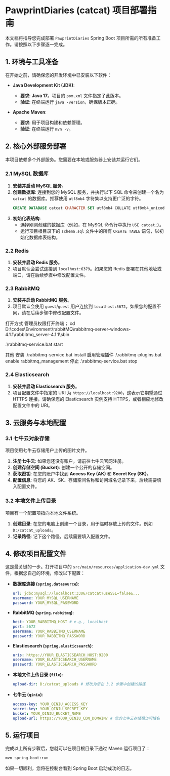 # PawprintDiaries (catcat) 项目部署指南

本文档将指导您完成部署 `PawprintDiaries` Spring Boot 项目所需的所有准备工作。请按照以下步骤逐一完成。

## 1. 环境与工具准备

在开始之前，请确保您的开发环境中已安装以下软件：

- **Java Development Kit (JDK)**:
    - **要求**: **Java 17**。项目的 `pom.xml` 文件指定了此版本。
    - **验证**: 在终端运行 `java -version`，确保版本正确。

- **Apache Maven**:
    - **要求**: 用于项目构建和依赖管理。
    - **验证**: 在终端运行 `mvn -v`。

## 2. 核心外部服务部署

本项目依赖多个外部服务。您需要在本地或服务器上安装并运行它们。

### 2.1 MySQL 数据库

1.  **安装并启动 MySQL 服务**。
2.  **创建数据库**: 连接到您的 MySQL 服务，并执行以下 SQL 命令来创建一个名为 `catcat` 的数据库。推荐使用 `utf8mb4` 字符集以支持更广泛的字符。
    ```sql
    CREATE DATABASE catcat CHARACTER SET utf8mb4 COLLATE utf8mb4_unicode_ci;
    ```
3.  **初始化表结构**:
    - 选择刚刚创建的数据库（例如，在 MySQL 命令行中执行 `USE catcat;`）。
    - 运行项目根目录下的 `schema.sql` 文件中的所有 `CREATE TABLE` 语句，以初始化数据库表结构。

### 2.2 Redis

1.  **安装并启动 Redis 服务**。
2.  项目默认会尝试连接到 `localhost:6379`。如果您的 Redis 部署在其他地址或端口，请在后续步骤中修改配置文件。

### 2.3 RabbitMQ

1.  **安装并启动 RabbitMQ 服务**。
2.  项目默认会使用 `guest`/`guest` 用户连接到 `localhost:5672`。如果您的配置不同，请在后续步骤中修改配置文件。

打开方式
管理员权限打开终端；
cd D:\codes\Environment\rabbitMQ\rabbitmq-server-windows-4.1.1\rabbitmq_server-4.1.1\sbin

.\rabbitmq-service.bat start

其他
安装
.\rabbitmq-service.bat install
启用管理插件
.\rabbitmq-plugins.bat enable rabbitmq_management
停止
.\rabbitmq-service.bat stop
### 2.4 Elasticsearch

1.  **安装并启动 Elasticsearch 服务**。
2.  项目配置文件中指定的 URI 为 `https://localhost:9200`，这表示它期望通过 HTTPS 连接。请确保您的 Elasticsearch 实例支持 HTTPS，或者相应地修改配置文件中的 URI。

## 3. 云服务与本地配置

### 3.1 七牛云对象存储

项目使用七牛云存储用户上传的图片文件。

1.  **注册七牛云**: 如果您还没有账户，请前往七牛云官网注册。
2.  **创建存储空间 (Bucket)**: 创建一个公开的存储空间。
3.  **获取密钥**: 在您的账户中找到 **Access Key (AK)** 和 **Secret Key (SK)**。
4.  **配置信息**: 将您的 AK、SK、存储空间名称和访问域名记录下来，后续需要填入配置文件。

### 3.2 本地文件上传目录

项目有一个配置项指向本地文件系统。

1.  **创建目录**: 在您的电脑上创建一个目录，用于临时存放上传的文件。例如 `D:/catcat_uploads`。
2.  **记录路径**: 记下这个路径，后续需要填入配置文件。

## 4. 修改项目配置文件

这是最关键的一步。打开项目中的 `src/main/resources/application-dev.yml` 文件，根据您自己的环境，修改以下配置：

- **数据库连接 (`spring.datasource`)**:
  ```yaml
  url: jdbc:mysql://localhost:3306/catcat?useSSL=false&...
  username: YOUR_MYSQL_USERNAME
  password: YOUR_MYSQL_PASSWORD
  ```

- **RabbitMQ (`spring.rabbitmq`)**:
  ```yaml
  host: YOUR_RABBITMQ_HOST # e.g., localhost
  port: 5672
  username: YOUR_RABBITMQ_USERNAME
  password: YOUR_RABBITMQ_PASSWORD
  ```

- **Elasticsearch (`spring.elasticsearch`)**:
  ```yaml
  uris: https://YOUR_ELASTICSEARCH_HOST:9200
  username: YOUR_ELASTICSEARCH_USERNAME
  password: YOUR_ELASTICSEARCH_PASSWORD
  ```

- **本地文件上传目录 (`file`)**:
  ```yaml
  upload-dir: D:/catcat_uploads # 修改为您在 3.2 步骤中创建的路径
  ```

- **七牛云 (`qiniu`)**:
  ```yaml
  access-key: YOUR_QINIU_ACCESS_KEY
  secret-key: YOUR_QINIU_SECRET_KEY
  bucket: YOUR_QINIU_BUCKET_NAME
  upload-url: https://YOUR_QINIU_CDN_DOMAIN/ # 您的七牛云存储桶访问域名
  ```

## 5. 运行项目

完成以上所有步骤后，您就可以在项目根目录下通过 Maven 运行项目了：

```bash
mvn spring-boot:run
```

如果一切顺利，您将在控制台看到 Spring Boot 启动成功的日志。 